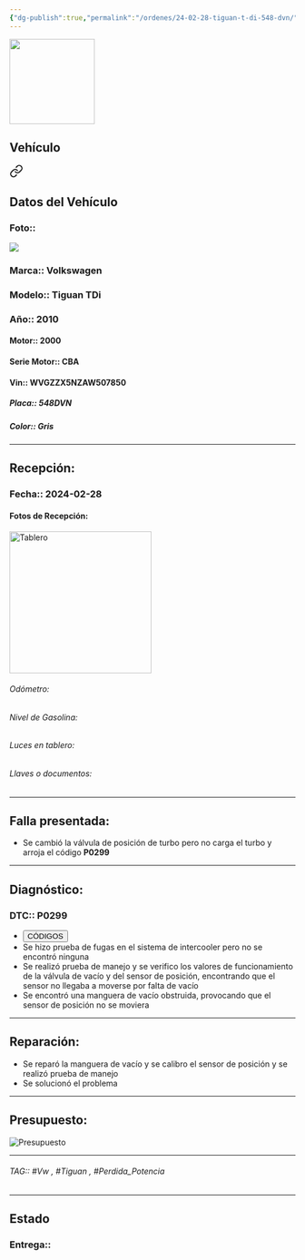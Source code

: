 ```yaml
---
{"dg-publish":true,"permalink":"/ordenes/24-02-28-tiguan-t-di-548-dvn/"}
---
```


<img src="https://lh3.googleusercontent.com/d/137fl3TIZ0-PU8b-Pt0bsjclwHub_u78G" width="150">

## Vehículo

<div class="transclusion internal-embed is-loaded"><a class="markdown-embed-link" href="/vehiculos/volkswagen/tiguan-t-di-548-dvn/#datos-del-vehiculo" aria-label="Open link"><svg xmlns="http://www.w3.org/2000/svg" width="24" height="24" viewBox="0 0 24 24" fill="none" stroke="currentColor" stroke-width="2" stroke-linecap="round" stroke-linejoin="round" class="svg-icon lucide-link"><path d="M10 13a5 5 0 0 0 7.54.54l3-3a5 5 0 0 0-7.07-7.07l-1.72 1.71"></path><path d="M14 11a5 5 0 0 0-7.54-.54l-3 3a5 5 0 0 0 7.07 7.07l1.71-1.71"></path></svg></a><div class="markdown-embed">



## Datos del Vehículo 
### Foto:: 
<img src="https://lh3.googleusercontent.com/d/1UmilOOZSMjZpKHwQ1O-N2PJ6teAvIT02">

### Marca:: Volkswagen 
### Modelo:: Tiguan TDi
### Año:: 2010
#### Motor:: 2000
#### Serie Motor:: CBA
#### Vin:: WVGZZX5NZAW507850
##### Placa:: 548DVN
##### Color:: Gris
---


</div></div>


## Recepción:
### Fecha:: 2024-02-28
#### Fotos de Recepción: 
<img src="https://lh3.googleusercontent.com/d/" width="250" Alt="Tablero">

###### Odómetro: 
###### Nivel de Gasolina: 
###### Luces en tablero: 
###### Llaves o documentos: 

---

## Falla presentada:
- Se cambió la válvula de posición de turbo pero no carga el turbo y arroja el código **P0299**


---

## Diagnóstico:
### DTC:: P0299

- <a href="http"><button class="btn success">CÓDIGOS</button></a>
- Se hizo prueba de fugas en el sistema de intercooler pero no se encontró ninguna 
- Se realizó prueba de manejo y se verifico los valores de funcionamiento de la válvula de vacío y del sensor de posición, encontrando que el sensor no llegaba a moverse por falta de vacío 
- Se encontró una manguera de vacío obstruida, provocando que el sensor de posición no se moviera 

---
## Reparación:
- Se reparó la manguera de vacío y se calibro el sensor de posición y se realizó prueba de manejo 
- Se solucionó el problema 

---

## Presupuesto:

<img src="https://lh3.googleusercontent.com/d/" Alt="Presupuesto">

---

###### TAG:: #Vw , #Tiguan , #Perdida_Potencia 

---

## Estado

### Entrega:: 


